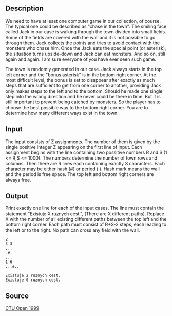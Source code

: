 <h2>Description</h2><p>We need to have at least one computer game in our collection, of course. The typical one could be described as "chase in the town". The smiling face called Jack in our case is walking through the town divided into small fields. Some of the fields are covered with the wall and it is not possible to go through them. Jack collects the points and tries to avoid contact with the monsters who chase him. Once the Jack eats the special point (or asterisk), the situation turns upside-down and Jack can eat monsters. And so on, still again and again. I am sure everyone of you have ever seen such game. 
</p>
The town is randomly generated in our case. Jack always starts in the top left corner and the "bonus asterisk" is in the bottom right corner. At the most difficult level, the bonus is set to disappear after exactly as much steps that are sufficient to get from one corner to another, providing Jack only makes steps to the left and to the bottom. Should he made one single step into the wrong direction and he never could be there in time. But it is still important to prevent being catched by monsters. So the player has to choose the best possible way to the bottom right corner. You are to determine how many different ways exist in the town. 
<h2>Input</h2><p>The input consists of Z assignments. The number of them is given by the single positive integer Z appearing on the first line of input. Each assignment begins with the line containing two possitive numbers R and S (1 &lt;= R,S &lt;= 1000). The numbers determine the number of town rows and columns. Then there are R lines each containing exactly S characters. Each character may be either hash (#) or period (.). Hash mark means the wall and the period is free space. The top left and bottom right corners are always free. </p><h2>Output</h2><p>Print exactly one line for each of the input cases. The line must contain the statement "Existuje X ruznych cest.", (There are X different paths). Replace X with the number of all existing different paths between the top left and the bottom right corner. Each path must consist of R+S-2 steps, each leading to the left or to the right. No path can cross any field with the wall. </p><pre><code class="language-input1">2
3 3
...
.#.
...
1 6
...#..
</code></pre><pre><code class="language-output1">Existuje 2 ruznych cest.
Existuje 0 ruznych cest.
</code></pre><h2>Source</h2><a href="searchproblem?field=source&amp;key=CTU+Open+1999">CTU Open 1999</a>
